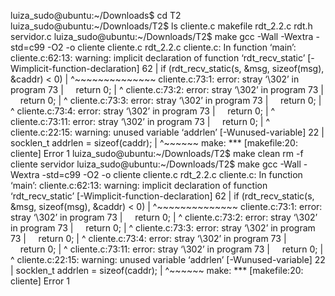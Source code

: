 luiza_sudo@ubuntu:~/Downloads$ cd T2
luiza_sudo@ubuntu:~/Downloads/T2$ ls
cliente.c  makefile  rdt_2.2.c  rdt.h  servidor.c
luiza_sudo@ubuntu:~/Downloads/T2$ make
gcc -Wall -Wextra -std=c99 -O2 -o cliente cliente.c rdt_2.2.c
cliente.c: In function ‘main’:
cliente.c:62:13: warning: implicit declaration of function ‘rdt_recv_static’ [-Wimplicit-function-declaration]
   62 |         if (rdt_recv_static(s, &msg, sizeof(msg), &caddr) < 0)
      |             ^~~~~~~~~~~~~~~
cliente.c:73:1: error: stray ‘\302’ in program
   73 |     return 0;
      | ^
cliente.c:73:2: error: stray ‘\302’ in program
   73 |     return 0;
      |  ^
cliente.c:73:3: error: stray ‘\302’ in program
   73 |     return 0;
      |   ^
cliente.c:73:4: error: stray ‘\302’ in program
   73 |     return 0;
      |    ^
cliente.c:73:11: error: stray ‘\302’ in program
   73 |     return 0;
      |           ^
cliente.c:22:15: warning: unused variable ‘addrlen’ [-Wunused-variable]
   22 |     socklen_t addrlen = sizeof(caddr);
      |               ^~~~~~~
make: *** [makefile:20: cliente] Error 1
luiza_sudo@ubuntu:~/Downloads/T2$ make clean
rm -f cliente servidor
luiza_sudo@ubuntu:~/Downloads/T2$ make
gcc -Wall -Wextra -std=c99 -O2 -o cliente cliente.c rdt_2.2.c
cliente.c: In function ‘main’:
cliente.c:62:13: warning: implicit declaration of function ‘rdt_recv_static’ [-Wimplicit-function-declaration]
   62 |         if (rdt_recv_static(s, &msg, sizeof(msg), &caddr) < 0)
      |             ^~~~~~~~~~~~~~~
cliente.c:73:1: error: stray ‘\302’ in program
   73 |     return 0;
      | ^
cliente.c:73:2: error: stray ‘\302’ in program
   73 |     return 0;
      |  ^
cliente.c:73:3: error: stray ‘\302’ in program
   73 |     return 0;
      |   ^
cliente.c:73:4: error: stray ‘\302’ in program
   73 |     return 0;
      |    ^
cliente.c:73:11: error: stray ‘\302’ in program
   73 |     return 0;
      |           ^
cliente.c:22:15: warning: unused variable ‘addrlen’ [-Wunused-variable]
   22 |     socklen_t addrlen = sizeof(caddr);
      |               ^~~~~~~
make: *** [makefile:20: cliente] Error 1
